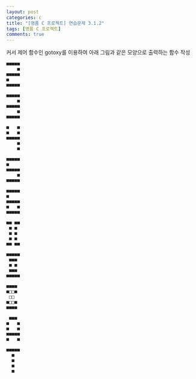 ```yaml
---
layout: post
categories: c
title: "[명품 C 프로젝트] 연습문제 3.1.2"
tags: [명품 C 프로젝트]
comments: true
---
```


커서 제어 함수인 gotoxy를 이용하여 아래 그림과 같은 모양으로 출력하는 함수 작성

```
■■■■■
    ■
■■■■■
■
■■■■■

■■■■■
    ■
■■■■■
    ■
■■■■■

■   ■
■   ■
■■■■■
    ■
    ■

■■■■■
■
■■■■■
    ■
■■■■■

■■■■■
■
■■■■■
■   ■
■■■■■

■■ ■■
 ■ ■
 ■ ■
 ■ ■
■■ ■■

■■■■■
 ■■■
 ■ ■
 ■■■
■■■■■

■■■■
■□□■
 □□
■□□■
■■■■

 ■■■
■   ■
■   ■
■■■■■
■   ■

■■■■■
  ■
  ■
  ■
  ■
```

<script src="https://gist.github.com/junbly/a4de786754f49653aa867074eb71e270.js"></script>
